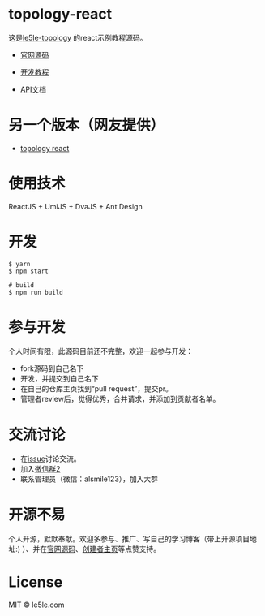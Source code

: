 # topology-react

这是[le5le-topology](http://topology.le5le.com) 的react示例教程源码。

- [官网源码](https://github.com/le5le-com/topology)

- [开发教程](https://juejin.im/post/5dcc074151882559c8061905)
- [API文档](https://www.yuque.com/alsmile/topology)

# 另一个版本（网友提供）
- [topology react](https://github.com/Summer-andy/topology-react)

# 使用技术

ReactJS + UmiJS + DvaJS + Ant.Design

# 开发

```
$ yarn
$ npm start

# build
$ npm run build

```

# 参与开发

个人时间有限，此源码目前还不完整，欢迎一起参与开发：  

- fork源码到自己名下
- 开发，并提交到自己名下
- 在自己的仓库主页找到“pull request”，提交pr。
- 管理者review后，觉得优秀，合并请求，并添加到贡献者名单。

# 交流讨论 

- 在[issue](https://github.com/le5le-com/topology-react/issues)讨论交流。
- 加入[微信群2](http://topology.le5le.com/assets/img/topology_wechat2.jpg)
- 联系管理员（微信：alsmile123），加入大群

# 开源不易

个人开源，默默奉献。欢迎多参与、推广、写自己的学习博客（带上开源项目地址:) ）、并在[官网源码](https://github.com/le5le-com/topology)、[创建者主页](https://juejin.im/user/58b1336c570c3500696559f8)等点赞支持。

# License

MIT © le5le.com
